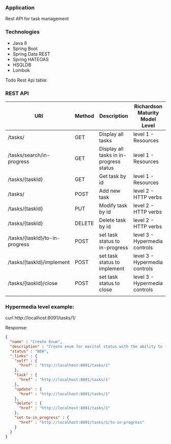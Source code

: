 ### Application
Rest API for task management

### Technologies
- Java 8
- Spring Boot
- Spring Data REST
- Spring HATEOAS
- HSQLDB
- Lombok

Todo Rest Api table:
### REST API
| URI                           | Method | Description           | Richardson Maturity Model Level |
| ---------------------         | ----   | ------------------------|---------------------------------|
|/tasks/                        | GET    | Display all tasks       | level 1 - Resources             |
|/tasks/search/in-progress      | GET    | Display all tasks in in-progress status| level 1 - Resources             |
|/tasks/{taskId}                | GET    | Get  task by id         | level 1 - Resources             |
|/tasks/                        | POST   | Add new task            | level 2 - HTTP verbs            |
|/tasks/{taskId}                | PUT    | Modify task by id       | level 2 - HTTP verbs            |
|/tasks/{taskId}                | DELETE  | Delete task by id      | level 2 - HTTP verbs            |
|/tasks/{taskId}/to-in-progress | POST | set task status to in-progress| level 3 - Hypermedia controls|
|/tasks/{taskId}/implement      | POST | set task status to implement  | level 3 - Hypermedia controls|
|/tasks/{taskId}/close          | POST | set task status to close      | level 3 - Hypermedia controls|
|                               |      |                         |  |

### Hypermedia level example:

curl http://localhost:8091/tasks/1/ 

Response:
```json
{
  "name" : "Create Enum",
  "description" : "Create enum for marital status with the ability to find an instance of id",
  "status" : "NEW",
  "_links" : {
    "self" : {
      "href" : "http://localhost:8091/tasks/1"
    },
    "task" : {
      "href" : "http://localhost:8091/tasks/1"
    },
    "update" : {
      "href" : "http://localhost:8091/tasks/1"
    },
    "delete" : {
      "href" : "http://localhost:8091/tasks/1"
    },
    "set-to-in_progress" : {
      "href" : "http://localhost:8091/tasks/1/to-in-progress"
    }
  }
}
```
